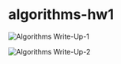 # algorithms-hw1

![Algorithms Write-Up-1](https://github.com/KaraBeth-Nemet/algorithms-hw1/assets/43915118/25246d46-7d33-4477-aec6-391bb4b25909)

![Algorithms Write-Up-2](https://github.com/KaraBeth-Nemet/algorithms-hw1/assets/43915118/4490f97c-418b-4d29-bda1-ba84ccc376f9)
